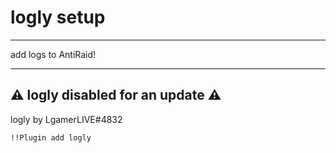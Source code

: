 # logly setup
--------------------------------------------
add logs to AntiRaid!

--------------------------------------------
⚠ logly disabled for an update ⚠
--------------------------------------------
logly by LgamerLIVE#4832

```
!!Plugin add logly
```

